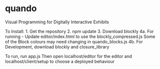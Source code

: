 # quando
Visual Programming for Digitally Interactive Exhibits

To Install:
    1. Get the repository
    2. npm update
    3. Download blockly
    4a. For running - Update editor/index.html to use the blockly_compressed.js
        Some of the Block colours may need changing in quando_blocks.js
    4b. For Development, download blockly and closure_library

To run, run app.js
Then open localhost/editor for the editor
and localhost/client/setup to choose a deployed behaviour
